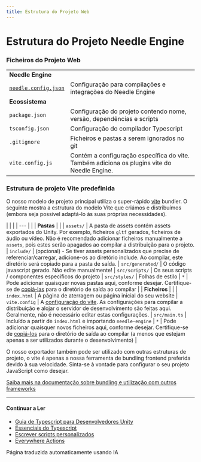 ```yaml
---
title: Estrutura do Projeto Web
---
```


# Estrutura do Projeto Needle Engine

### Ficheiros do Projeto Web

| | |
| --- | --- |
| **Needle Engine** | |
| [`needle.config.json`](./reference/needle-config-json.md) | Configuração para compilações e integrações do Needle Engine |
| **Ecossistema** | |
| `package.json` | Configuração do projeto contendo nome, versão, dependências e scripts |
| `tsconfig.json` | Configuração do compilador Typescript |
| `.gitignore` | Ficheiros e pastas a serem ignorados no git |
| `vite.config.js` | Contém a configuração específica do vite.<br/>Também adiciona os plugins vite do Needle Engine. |


### Estrutura de projeto Vite predefinida

O nosso modelo de projeto principal utiliza o super-rápido [vite](https://vitejs.dev/) bundler. O seguinte mostra a estrutura do modelo Vite que criámos e distribuímos (embora seja possível adaptá-lo às suas próprias necessidades).

| | |
| --- | |
| **Pastas** | |
| `assets/` | A pasta de assets contém assets exportados do Unity. Por exemplo, ficheiros ``gltf`` gerados, ficheiros de áudio ou vídeo. Não é recomendado adicionar ficheiros manualmente a ``assets``, pois estes serão apagados ao compilar a distribuição para o projeto.
| `include/` | (opcional) - Se tiver assets personalizados que precise de referenciar/carregar, adicione-os ao diretório include. Ao compilar, este diretório será copiado para a pasta de saída.
| `src/generated/` | O código javascript gerado. Não edite manualmente!
| `src/scripts/` | Os seus scripts / componentes específicos do projeto
| `src/styles/` | Folhas de estilo
| `*` | Pode adicionar quaisquer novas pastas aqui, conforme desejar. Certifique-se de [copiá-las](./reference/needle-config-json.md) para o diretório de saída ao compilar |
| **Ficheiros** | |
| `index.html` | A página de aterragem ou página inicial do seu website
| `vite.config` | A [configuração do vite](https://vitejs.dev/config/). As configurações para compilar a distribuição e alojar o servidor de desenvolvimento são feitas aqui. Geralmente, não é necessário editar estas configurações.
| `src/main.ts` | Incluído a partir de `index.html` e importando `needle-engine`
| `*` | Pode adicionar quaisquer novos ficheiros aqui, conforme desejar. Certifique-se de [copiá-los](./reference/needle-config-json.md) para o diretório de saída ao compilar (a menos que estejam apenas a ser utilizados durante o desenvolvimento) |

O nosso exportador também pode ser utilizado com outras estruturas de projeto, o vite é apenas a nossa ferramenta de bundling frontend preferida devido à sua velocidade. Sinta-se à vontade para configurar o seu projeto JavaScript como desejar.

[Saiba mais na documentação sobre bundling e utilização com outros frameworks](html.md)



---

#### Continuar a Ler

- [Guia de Typescript para Desenvolvedores Unity](./getting-started/for-unity-developers.md)
- [Essenciais do Typescript](./getting-started/typescript-essentials.md)
- [Escrever scripts personalizados](./scripting.md)
- [Everywhere Actions](./everywhere-actions.md)


Página traduzida automaticamente usando IA